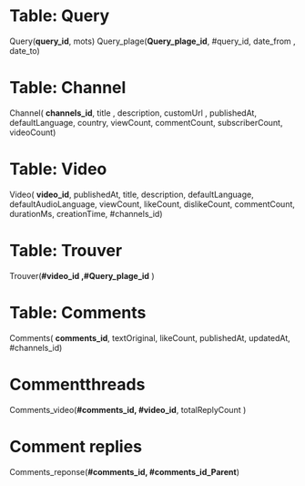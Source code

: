 # Table: Query
 Query(__query_id__, mots)
 Query_plage(__Query_plage_id__, #query_id, date_from , date_to)

# Table: Channel
 Channel( __channels_id__, title , description, customUrl , publishedAt, defaultLanguage, country, viewCount, commentCount, subscriberCount, videoCount)

# Table: Video
 Video( __video_id__, publishedAt, title, description, defaultLanguage, defaultAudioLanguage, viewCount, likeCount, dislikeCount, commentCount, durationMs, creationTime, #channels_id)

# Table: Trouver
 Trouver(**#video_id ,#Query_plage_id** )

# Table: Comments
 Comments( __comments_id__, textOriginal, likeCount, publishedAt, updatedAt, #channels_id)

# Commentthreads 
 Comments_video(**#comments_id, #video_id**, totalReplyCount )

# Comment replies
 Comments_reponse(**#comments_id, #comments_id_Parent**)
